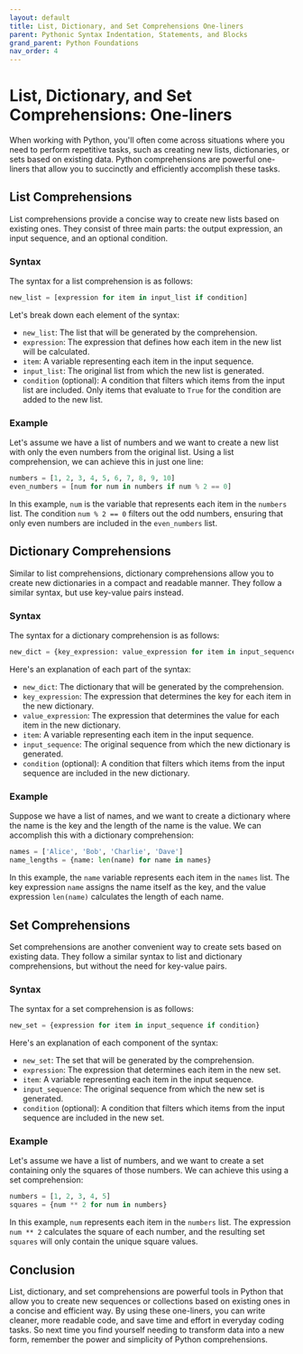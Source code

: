 ```yaml
---
layout: default
title: List, Dictionary, and Set Comprehensions One-liners
parent: Pythonic Syntax Indentation, Statements, and Blocks
grand_parent: Python Foundations
nav_order: 4
---
```

# List, Dictionary, and Set Comprehensions: One-liners

When working with Python, you'll often come across situations where you need to perform repetitive tasks, such as creating new lists, dictionaries, or sets based on existing data. Python comprehensions are powerful one-liners that allow you to succinctly and efficiently accomplish these tasks.

## List Comprehensions

List comprehensions provide a concise way to create new lists based on existing ones. They consist of three main parts: the output expression, an input sequence, and an optional condition.

### Syntax

The syntax for a list comprehension is as follows:

```python
new_list = [expression for item in input_list if condition]
```

Let's break down each element of the syntax:

- `new_list`: The list that will be generated by the comprehension.
- `expression`: The expression that defines how each item in the new list will be calculated.
- `item`: A variable representing each item in the input sequence.
- `input_list`: The original list from which the new list is generated.
- `condition` (optional): A condition that filters which items from the input list are included. Only items that evaluate to `True` for the condition are added to the new list.

### Example

Let's assume we have a list of numbers and we want to create a new list with only the even numbers from the original list. Using a list comprehension, we can achieve this in just one line:

```python
numbers = [1, 2, 3, 4, 5, 6, 7, 8, 9, 10]
even_numbers = [num for num in numbers if num % 2 == 0]
```

In this example, `num` is the variable that represents each item in the `numbers` list. The condition `num % 2 == 0` filters out the odd numbers, ensuring that only even numbers are included in the `even_numbers` list.

## Dictionary Comprehensions

Similar to list comprehensions, dictionary comprehensions allow you to create new dictionaries in a compact and readable manner. They follow a similar syntax, but use key-value pairs instead.

### Syntax

The syntax for a dictionary comprehension is as follows:

```python
new_dict = {key_expression: value_expression for item in input_sequence if condition}
```

Here's an explanation of each part of the syntax:

- `new_dict`: The dictionary that will be generated by the comprehension.
- `key_expression`: The expression that determines the key for each item in the new dictionary.
- `value_expression`: The expression that determines the value for each item in the new dictionary.
- `item`: A variable representing each item in the input sequence.
- `input_sequence`: The original sequence from which the new dictionary is generated.
- `condition` (optional): A condition that filters which items from the input sequence are included in the new dictionary.

### Example

Suppose we have a list of names, and we want to create a dictionary where the name is the key and the length of the name is the value. We can accomplish this with a dictionary comprehension:

```python
names = ['Alice', 'Bob', 'Charlie', 'Dave']
name_lengths = {name: len(name) for name in names}
```

In this example, the `name` variable represents each item in the `names` list. The key expression `name` assigns the name itself as the key, and the value expression `len(name)` calculates the length of each name.

## Set Comprehensions

Set comprehensions are another convenient way to create sets based on existing data. They follow a similar syntax to list and dictionary comprehensions, but without the need for key-value pairs.

### Syntax

The syntax for a set comprehension is as follows:

```python
new_set = {expression for item in input_sequence if condition}
```

Here's an explanation of each component of the syntax:

- `new_set`: The set that will be generated by the comprehension.
- `expression`: The expression that determines each item in the new set.
- `item`: A variable representing each item in the input sequence.
- `input_sequence`: The original sequence from which the new set is generated.
- `condition` (optional): A condition that filters which items from the input sequence are included in the new set.

### Example

Let's assume we have a list of numbers, and we want to create a set containing only the squares of those numbers. We can achieve this using a set comprehension:

```python
numbers = [1, 2, 3, 4, 5]
squares = {num ** 2 for num in numbers}
```

In this example, `num` represents each item in the `numbers` list. The expression `num ** 2` calculates the square of each number, and the resulting set `squares` will only contain the unique square values.

## Conclusion

List, dictionary, and set comprehensions are powerful tools in Python that allow you to create new sequences or collections based on existing ones in a concise and efficient way. By using these one-liners, you can write cleaner, more readable code, and save time and effort in everyday coding tasks. So next time you find yourself needing to transform data into a new form, remember the power and simplicity of Python comprehensions.